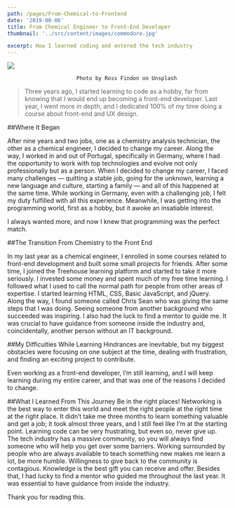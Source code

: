 ```yaml
---
path: /pages/From-Chemical-to-Frontend
date: '2019-08-06'
title: From Chemical Engineer to Front-End Developer
thumbnail: '../src/content/images/commodore.jpg'

excerpt: How I learned coding and entered the tech industry
---
```


![](./change.jpg)

                          Photo by Ross Findon on Unsplash

> Three years ago, I started learning to code as a hobby, far from knowing that I would end up becoming a front-end developer.
> Last year, I went more in depth, and I dedicated 100% of my time doing a course about front-end and UX design.

##Where It Began

After nine years and two jobs, one as a chemistry analysis technician, the other as a chemical engineer, I decided to change my career.
Along the way, I worked in and out of Portugal, specifically in Germany, where I had the opportunity to work with top technologies and evolve not only professionally but as a person.
When I decided to change my career, I faced many challenges — quitting a stable job, going for the unknown, learning a new language and culture, starting a family — and all of this happened at the same time.
While working in Germany, even with a challenging job, I felt my duty fulfilled with all this experience. Meanwhile, I was getting into the programming world, first as a hobby, but it awoke an insatiable interest.

I always wanted more, and now I knew that programming was the perfect match.

##The Transition From Chemistry to the Front End

In my last year as a chemical engineer, I enrolled in some courses related to front-end development and built some small projects for friends. After some time, I joined the Treehouse learning platform and started to take it more seriously. I invested some money and spent much of my free time learning.
I followed what I used to call the normal path for people from other areas of expertise. I started learning HTML, CSS, Basic JavaScript, and jQuery.
Along the way, I found someone called Chris Sean who was giving the same steps that I was doing. Seeing someone from another background who succeeded was inspiring.
I also had the luck to find a mentor to guide me. It was crucial to have guidance from someone inside the industry and, coincidentally, another person without an IT background.

##My Difficulties While Learning
Hindrances are inevitable, but my biggest obstacles were
focusing on one subject at the time, dealing with frustration, and
finding an exciting project to contribute.

Even working as a front-end developer, I’m still learning, and I will keep learning during my entire career, and that was one of the reasons I decided to change.

##What I Learned From This Journey
Be in the right places!
Networking is the best way to enter this world and meet the right people at the right time at the right place. It didn’t take me three months to learn something valuable and get a job; it took almost three years, and I still feel like I’m at the starting point. Learning code can be very frustrating, but even so, never give up. The tech industry has a massive community, so you will always find someone who will help you get over some barriers.
Working surrounded by people who are always available to teach something new makes me learn a lot, be more humble. Willingness to give back to the community is contagious.
Knowledge is the best gift you can receive and offer.
Besides that, I had lucky to find a mentor who guided me throughout the last year. It was essential to have guidance from inside the industry.

Thank you for reading this.
